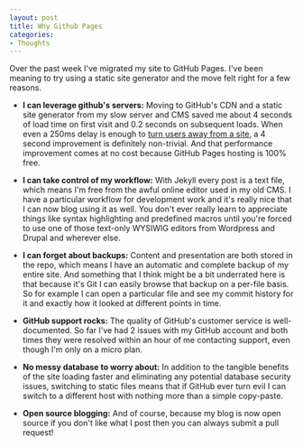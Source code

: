 ```yaml
---
layout: post
title: Why Github Pages
categories:
- Thoughts
---
```


<p>Over the past week I've migrated my site to GitHub Pages. I've been meaning to try using a static site generator and the move felt right for a few reasons.</p>

- **I can leverage github's servers:** Moving to GitHub's CDN and a static site generator from my slow server and CMS saved me about 4 seconds of load time on first visit and 0.2 seconds on subsequent loads. When even a 250ms delay is enough to [turn users away from a site](http://www.nytimes.com/2012/03/01/technology/impatient-web-users-flee-slow-loading-sites.html?pagewanted=all&_r=0), a 4 second improvement is definitely non-trivial. And that performance improvement comes at no cost because GitHub Pages hosting is 100% free.

- **I can take control of my workflow:** With Jekyll every post is a text file, which means I'm free from the awful online editor used in my old CMS. I have a particular workflow for development work and it's really nice that I can now blog using it as well. You don't ever really learn to appreciate things like syntax highlighting and predefined macros until you're forced to use one of those text-only WYSIWIG editors from Wordpress and Drupal and wherever else.

- **I can forget about backups:** Content and presentation are both stored in the repo, which means I have an automatic and complete backup of my entire site. And something that I think might be a bit underrated here is that because it's Git I can easily browse that backup on a per-file basis. So for example I can open a particular file and see my commit history for it and exactly how it looked at different points in time.

- **GitHub support rocks:** The quality of GitHub's customer service is well-documented. So far I've had 2 issues with my GitHub account and both times they were resolved within an hour of me contacting support, even though I'm only on a micro plan.

- **No messy database to worry about:** In addition to the tangible benefits of the site loading faster and eliminating any potential database security issues, switching to static files means that if GitHub ever turn evil I can switch to a different host with nothing more than a simple copy-paste.

- **Open source blogging:** And of course, because my blog is now open source if you don't like what I post then you can always submit a pull request!
